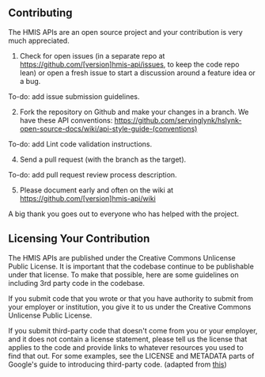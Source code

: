 ## Contributing
The HMIS APIs are an open source project and your contribution is very much appreciated.

1. Check for open issues (in a separate repo at https://github.com/[version]hmis-api/issues, to keep the code repo lean) or open a fresh issue to start a discussion around a feature idea or a bug.

To-do: add issue submission guidelines.

2. Fork the repository on Github and make your changes in a branch. We have these API conventions: https://github.com/servinglynk/hslynk-open-source-docs/wiki/api-style-guide-(conventions)

To-do: add Lint code validation instructions.

4. Send a pull request (with the branch as the target).

To-do: add pull request review process description.

5. Please document early and often on the wiki at https://github.com/[version]hmis-api/wiki

A big thank you goes out to everyone who has helped with the project.

## Licensing Your Contribution 

The HMIS APIs are published under the Creative Commons Unlicense Public License. It is important that the codebase continue to be publishable under that license. To make that possible, here are some guidelines on including 3rd party code in the codebase.

If you submit code that you wrote or that you have authority to submit from your employer or institution, you give it to us under the Creative Commons Unlicense Public License.

If you submit third-party code that doesn't come from you or your employer, and it does not contain a license statement, please tell us the license that applies to the code and provide links to whatever resources you used to find that out. For some examples, see the LICENSE and METADATA parts of Google's guide to introducing third-party code.
(adapted from [this](https://github.com/OpenTechStrategies/psm/blob/95175ef40f04e3af6836e677bce4cc4e9009a4d9/CONTRIBUTING.md))
